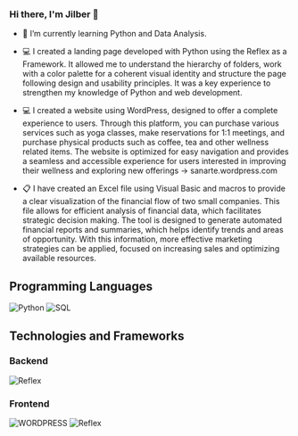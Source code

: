 ### Hi there, I'm Jilber 👋

- 🌱 I’m currently learning Python and Data Analysis.

- 💻 I created a landing page developed with Python using the Reflex as a Framework. It allowed me to understand the hierarchy of folders, work with a color palette for a coherent visual identity and structure the page following design and usability principles. It was a key experience to strengthen my knowledge of Python and web development. 

- 💻 I created a website using WordPress, designed to offer a complete experience to users. Through this platform, you can purchase various services such as yoga classes, make reservations for 1:1 meetings, and purchase physical products such as coffee, tea and other wellness related items. The website is optimized for easy navigation and provides a seamless and accessible experience for users interested in improving their wellness and exploring new offerings -> sanarte.wordpress.com

- 📋 I have created an Excel file using Visual Basic and macros to provide a clear visualization of the financial flow of two small companies. This file allows for efficient analysis of financial data, which facilitates strategic decision making. The tool is designed to generate automated financial reports and summaries, which helps identify trends and areas of opportunity. With this information, more effective marketing strategies can be applied, focused on increasing sales and optimizing available resources.


## Programming Languages

![Python](https://img.shields.io/badge/python-3670A0?style=for-the-badge&logo=python&logoColor=ffdd54) ![SQL](https://img.shields.io/badge/SQL-3D85C6?style=for-the-badge&logo=postgresql&logoColor=white)


## Technologies and Frameworks
### Backend
![Reflex](https://img.shields.io/badge/REFLEX-000000) 

### Frontend
![WORDPRESS](https://img.shields.io/badge/WORDPRESS-3D85C6?style=for-the-badge&logo=wordpress&logoColor=white) ![Reflex](https://img.shields.io/badge/REFLEX-000000) 



